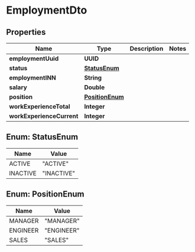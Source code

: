 

# EmploymentDto


## Properties

| Name | Type | Description | Notes |
|------------ | ------------- | ------------- | -------------|
|**employmentUuid** | **UUID** |  |  |
|**status** | [**StatusEnum**](#StatusEnum) |  |  |
|**employmentINN** | **String** |  |  |
|**salary** | **Double** |  |  |
|**position** | [**PositionEnum**](#PositionEnum) |  |  |
|**workExperienceTotal** | **Integer** |  |  |
|**workExperienceCurrent** | **Integer** |  |  |



## Enum: StatusEnum

| Name | Value |
|---- | -----|
| ACTIVE | &quot;ACTIVE&quot; |
| INACTIVE | &quot;INACTIVE&quot; |



## Enum: PositionEnum

| Name | Value |
|---- | -----|
| MANAGER | &quot;MANAGER&quot; |
| ENGINEER | &quot;ENGINEER&quot; |
| SALES | &quot;SALES&quot; |



